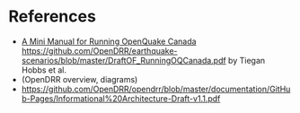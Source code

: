 # References

* [A Mini Manual for Running OpenQuake Canada](https://github.com/OpenDRR/earthquake-scenarios/blob/master/DraftOF_RunningOQCanada.pdf) <https://github.com/OpenDRR/earthquake-scenarios/blob/master/DraftOF_RunningOQCanada.pdf> by Tiegan Hobbs et al.
* (OpenDRR overview, diagrams)
* https://github.com/OpenDRR/opendrr/blob/master/documentation/GitHub-Pages/Informational%20Architecture-Draft-v1.1.pdf
